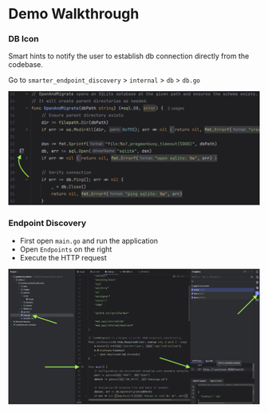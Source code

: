 # Demo Walkthrough


### DB Icon 


Smart hints to notify the user to establish db connection directly from the codebase. 


Go to `smarter_endpoint_discovery` > `internal` > `db` > `db.go`

![demo1](images/demo1.png)



### Endpoint Discovery

- First open `main.go` and run the application
- Open `Endpoints` on the right
- Execute the HTTP request

![demo2](images/demo2.png)

